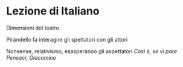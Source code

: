 # Lezione di Italiano

Dimensioni del teatro

Pirandello fa interagire gli spettatori con gli attori

Nonsense, relativismo, esasperanoo gli aspettatori
_Così è, se vi pare_
_Pensaci, Giacomino_
<!--stackedit_data:
eyJoaXN0b3J5IjpbLTE2MjAwNTMwNzBdfQ==
-->